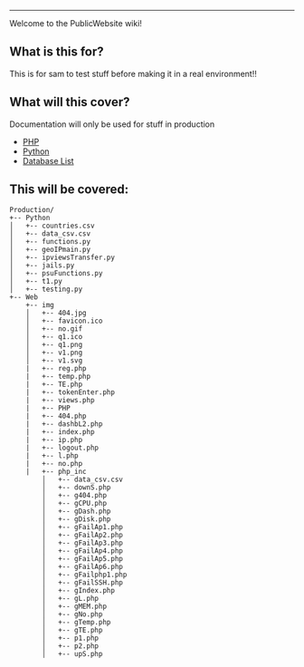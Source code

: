 
***
Welcome to the PublicWebsite wiki!

## What is this for?

This is for sam to test stuff before making it in a real environment!!

## What will this cover?

Documentation will only be used for stuff in production 
* [PHP](https://github.com/sschatz1997/PublicWebsite/wiki/PHP-overview)
* [Python](https://github.com/sschatz1997/PublicWebsite/wiki/Python-Overview)
* [Database List](https://github.com/sschatz1997/PublicWebsite/wiki/Database-List)

## This will be covered:

```
Production/
+-- Python
│   +-- countries.csv
│   +-- data_csv.csv
│   +-- functions.py
│   +-- geoIPmain.py
│   +-- ipviewsTransfer.py
│   +-- jails.py
│   +-- psuFunctions.py
│   +-- t1.py
│   +-- testing.py
+-- Web
    +-- img
    │   +-- 404.jpg
    │   +-- favicon.ico
    │   +-- no.gif
    │   +-- q1.ico
    │   +-- q1.png
    │   +-- v1.png
    │   +-- v1.svg
    |   +-- reg.php
    |   +-- temp.php
    |   +-- TE.php
    |   +-- tokenEnter.php
    |   +-- views.php
    |   +-- PHP
    |   +-- 404.php
    |   +-- dashbL2.php
    |   +-- index.php
    |   +-- ip.php
    |   +-- logout.php
    |   +-- l.php
    |   +-- no.php
    |   +-- php_inc
        │   +-- data_csv.csv
        │   +-- downS.php
        │   +-- g404.php
        │   +-- gCPU.php
        │   +-- gDash.php
        │   +-- gDisk.php
        │   +-- gFailAp1.php
        │   +-- gFailAp2.php
        │   +-- gFailAp3.php
        │   +-- gFailAp4.php
        │   +-- gFailAp5.php
        │   +-- gFailAp6.php
        │   +-- gFailphp1.php
        │   +-- gFailSSH.php
        │   +-- gIndex.php
        │   +-- gL.php
        │   +-- gMEM.php
        │   +-- gNo.php
        │   +-- gTemp.php
        │   +-- gTE.php
        │   +-- p1.php
        │   +-- p2.php
        │   +-- upS.php
```